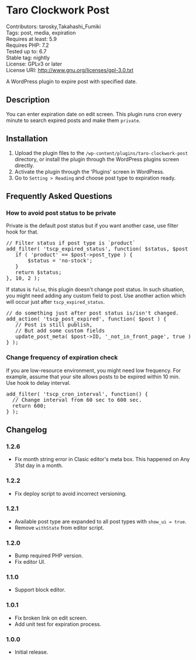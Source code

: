 Taro Clockwork Post
===============================================

Contributors: tarosky,Takahashi_Fumiki  
Tags: post, media, expiration  
Requires at least: 5.9  
Requires PHP: 7.2  
Tested up to: 6.7  
Stable tag: nightly  
License: GPLv3 or later  
License URI: http://www.gnu.org/licenses/gpl-3.0.txt  

A WordPress plugin to expire post with specified date.

## Description

You can enter expiration date on edit screen.
This plugin runs cron every minute to search expired posts and make them `private`.

## Installation

1. Upload the plugin files to the `/wp-content/plugins/taro-clockwork-post` directory, or install the plugin through the WordPress plugins screen directly.
1. Activate the plugin through the 'Plugins' screen in WordPress.
1. Go to `Setting > Reading` and choose post type to expiration ready.

## Frequently Asked Questions

### How to avoid post status to be private

Private is the default post status but if you want another case, use filter hook for that.

<pre>
// Filter status if post type is `product`
add_filter( 'tscp_expired_status', function( $status, $post ) {
   if ( 'product' == $post->post_type ) {
       $status = 'no-stock';
   }
   return $status;
}, 10, 2 );
</pre>

If status is `false`, this plugin doesn't change post status.
In such situation, you might need adding any custom field to post.
Use another action which will occur just after `tscp_expired_status`.

<pre>
// do something just after post status is/isn't changed.
add_action( 'tscp_post_expired', function( $post ) {
   // Post is still publish,
   // But add some custom fields
   update_post_meta( $post->ID, '_not_in_front_page', true );
} );
</pre>

### Change frequency of expiration check

If you are low-resource environment, you might need low frequency.
For example, assume that your site allows posts to be expired within 10 min.
Use hook to delay interval.

<pre>
add_filter( 'tscp_cron_interval', function() {
  // Change interval from 60 sec to 600 sec.
  return 600;
} );
</pre>

## Changelog

### 1.2.6

* Fix month string error in Clasic editor's meta box. This happened on Any 31st day in a month.

### 1.2.2

* Fix deploy script to avoid incorrect versioning.

### 1.2.1

* Available post type are expanded to all post types with <code>show_ui = true</code>.
* Remove <code>withState</code> from editor script.

### 1.2.0

* Bump required PHP version.
* Fix editor UI.

### 1.1.0

* Support block editor.

### 1.0.1

* Fix broken link on edit screen.
* Add unit test for expiration process.

### 1.0.0

* Initial release.
